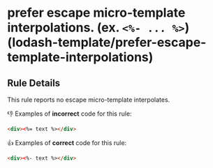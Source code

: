 # prefer escape micro-template interpolations. (ex. `<%- ... %>`) (lodash-template/prefer-escape-template-interpolations)

## Rule Details

This rule reports no escape micro-template interpolates.

:-1: Examples of **incorrect** code for this rule:

```html
<div><%= text %></div>
```

:+1: Examples of **correct** code for this rule:

```html
<div><%- text %></div>
```
